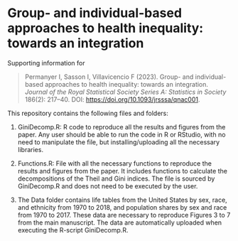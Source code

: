 # Group- and individual-based approaches to health inequality: towards an integration

Supporting information for
> Permanyer I, Sasson I, Villavicencio F (2023). Group- and individual-based approaches to health inequality: towards an integration. *Journal of the Royal Statistical Society Series A: Statistics in Society* 186(2): 217–40. DOI: https://doi.org/10.1093/jrsssa/qnac001.

This repository contains the following files and folders:

1) GiniDecomp.R: R code to reproduce all the results and figures from the paper. Any user should be able to run the code in R or RStudio, with no need to manipulate the file, but installing/uploading all the necessary libraries.

2) Functions.R: File with all the necessary functions to reproduce the results and figures from the paper. It includes functions to calculate the decompositions of the Theil and Gini indices. The file is sourced by GiniDecomp.R and does not need to be executed by the user.

3) The Data folder contains life tables from the United States by sex, race, and ethnicity from 1970 to 2018, and population shares by sex and race from 1970 to 2017. These data are necessary to reproduce Figures 3 to 7 from the main manuscript. The data are automatically uploaded when executing the R-script GiniDecomp.R.
